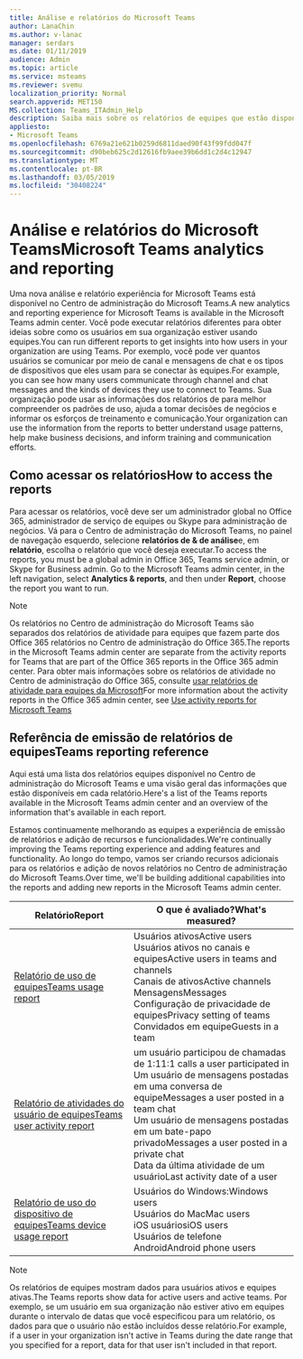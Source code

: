 ```yaml
---
title: Análise e relatórios do Microsoft Teams
author: LanaChin
ms.author: v-lanac
manager: serdars
ms.date: 01/11/2019
audience: Admin
ms.topic: article
ms.service: msteams
ms.reviewer: svemu
localization_priority: Normal
search.appverid: MET150
MS.collection: Teams_ITAdmin_Help
description: Saiba mais sobre os relatórios de equipes que estão disponíveis no Centro de administração do Microsoft Teams.
appliesto:
- Microsoft Teams
ms.openlocfilehash: 6769a21e621b0259d6811daed90f43f99fdd047f
ms.sourcegitcommit: d90beb625c2d12616fb9aee39b6dd1c2d4c12947
ms.translationtype: MT
ms.contentlocale: pt-BR
ms.lasthandoff: 03/05/2019
ms.locfileid: "30408224"
---
```

# <a name="microsoft-teams-analytics-and-reporting"></a><span data-ttu-id="ea5bb-103">Análise e relatórios do Microsoft Teams</span><span class="sxs-lookup"><span data-stu-id="ea5bb-103">Microsoft Teams analytics and reporting</span></span>

<span data-ttu-id="ea5bb-104">Uma nova análise e relatório experiência for Microsoft Teams está disponível no Centro de administração do Microsoft Teams.</span><span class="sxs-lookup"><span data-stu-id="ea5bb-104">A new analytics and reporting experience for Microsoft Teams is available in the Microsoft Teams admin center.</span></span> <span data-ttu-id="ea5bb-105">Você pode executar relatórios diferentes para obter ideias sobre como os usuários em sua organização estiver usando equipes.</span><span class="sxs-lookup"><span data-stu-id="ea5bb-105">You can run different reports to get insights into how users in your organization are using Teams.</span></span> <span data-ttu-id="ea5bb-106">Por exemplo, você pode ver quantos usuários se comunicar por meio de canal e mensagens de chat e os tipos de dispositivos que eles usam para se conectar às equipes.</span><span class="sxs-lookup"><span data-stu-id="ea5bb-106">For example, you can see how many users communicate through channel and chat messages and the kinds of devices they use to connect to Teams.</span></span> <span data-ttu-id="ea5bb-107">Sua organização pode usar as informações dos relatórios de para melhor compreender os padrões de uso, ajuda a tomar decisões de negócios e informar os esforços de treinamento e comunicação.</span><span class="sxs-lookup"><span data-stu-id="ea5bb-107">Your organization can use the information from the reports to better understand usage patterns, help make business decisions, and inform training and communication efforts.</span></span>

## <a name="how-to-access-the-reports"></a><span data-ttu-id="ea5bb-108">Como acessar os relatórios</span><span class="sxs-lookup"><span data-stu-id="ea5bb-108">How to access the reports</span></span>

<span data-ttu-id="ea5bb-109">Para acessar os relatórios, você deve ser um administrador global no Office 365, administrador de serviço de equipes ou Skype para administração de negócios.  Vá para o Centro de administração do Microsoft Teams, no painel de navegação esquerdo, selecione **relatórios de & de análise**e, em **relatório**, escolha o relatório que você deseja executar.</span><span class="sxs-lookup"><span data-stu-id="ea5bb-109">To access the reports, you must be a global admin in Office 365, Teams service admin, or Skype for Business admin.  Go to the Microsoft Teams admin center, in the left navigation, select **Analytics & reports**, and then under **Report**, choose the report you want to run.</span></span>

> [!NOTE]
> <span data-ttu-id="ea5bb-110">Os relatórios no Centro de administração do Microsoft Teams são separados dos relatórios de atividade para equipes que fazem parte dos Office 365 relatórios no Centro de administração do Office 365.</span><span class="sxs-lookup"><span data-stu-id="ea5bb-110">The reports in the Microsoft Teams admin center are separate from the activity reports for Teams that are part of the Office 365 reports in the Office 365 admin center.</span></span> <span data-ttu-id="ea5bb-111">Para obter mais informações sobre os relatórios de atividade no Centro de administração do Office 365, consulte [usar relatórios de atividade para equipes da Microsoft](../teams-activity-reports.md)</span><span class="sxs-lookup"><span data-stu-id="ea5bb-111">For more information about the activity reports in the Office 365 admin center, see [Use activity reports for Microsoft Teams](../teams-activity-reports.md)</span></span>

## <a name="teams-reporting-reference"></a><span data-ttu-id="ea5bb-112">Referência de emissão de relatórios de equipes</span><span class="sxs-lookup"><span data-stu-id="ea5bb-112">Teams reporting reference</span></span>

<span data-ttu-id="ea5bb-113">Aqui está uma lista dos relatórios equipes disponível no Centro de administração do Microsoft Teams e uma visão geral das informações que estão disponíveis em cada relatório.</span><span class="sxs-lookup"><span data-stu-id="ea5bb-113">Here's a list of the Teams reports available in the Microsoft Teams admin center and an overview of the information that's available in each report.</span></span>

<span data-ttu-id="ea5bb-114">Estamos continuamente melhorando as equipes a experiência de emissão de relatórios e adição de recursos e funcionalidades.</span><span class="sxs-lookup"><span data-stu-id="ea5bb-114">We're continually improving the Teams reporting experience and adding features and functionality.</span></span> <span data-ttu-id="ea5bb-115">Ao longo do tempo, vamos ser criando recursos adicionais para os relatórios e adição de novos relatórios no Centro de administração do Microsoft Teams.</span><span class="sxs-lookup"><span data-stu-id="ea5bb-115">Over time, we'll be building additional capabilities into the reports and adding new reports in the Microsoft Teams admin center.</span></span>

|<span data-ttu-id="ea5bb-116">Relatório</span><span class="sxs-lookup"><span data-stu-id="ea5bb-116">Report</span></span>  |<span data-ttu-id="ea5bb-117">O que é avaliado?</span><span class="sxs-lookup"><span data-stu-id="ea5bb-117">What's measured?</span></span> |
|---------|---------|
|[<span data-ttu-id="ea5bb-118">Relatório de uso de equipes</span><span class="sxs-lookup"><span data-stu-id="ea5bb-118">Teams usage report</span></span>](teams-usage-report.md)  |  <span data-ttu-id="ea5bb-119">Usuários ativos</span><span class="sxs-lookup"><span data-stu-id="ea5bb-119">Active users</span></span><br/><span data-ttu-id="ea5bb-120">Usuários ativos no canais e equipes</span><span class="sxs-lookup"><span data-stu-id="ea5bb-120">Active users in teams and channels</span></span><br/><span data-ttu-id="ea5bb-121">Canais de ativos</span><span class="sxs-lookup"><span data-stu-id="ea5bb-121">Active channels</span></span><br/><span data-ttu-id="ea5bb-122">Mensagens</span><span class="sxs-lookup"><span data-stu-id="ea5bb-122">Messages</span></span><br/><span data-ttu-id="ea5bb-123">Configuração de privacidade de equipes</span><span class="sxs-lookup"><span data-stu-id="ea5bb-123">Privacy setting of  teams</span></span><br/><span data-ttu-id="ea5bb-124">Convidados em equipe</span><span class="sxs-lookup"><span data-stu-id="ea5bb-124">Guests in a team</span></span>   |
|[<span data-ttu-id="ea5bb-125">Relatório de atividades do usuário de equipes</span><span class="sxs-lookup"><span data-stu-id="ea5bb-125">Teams user activity report</span></span>](user-activity-report.md)  |  <span data-ttu-id="ea5bb-126">um usuário participou de chamadas de 1:1</span><span class="sxs-lookup"><span data-stu-id="ea5bb-126">1:1 calls a user participated in</span></span><br/><span data-ttu-id="ea5bb-127">Um usuário de mensagens postadas em uma conversa de equipe</span><span class="sxs-lookup"><span data-stu-id="ea5bb-127">Messages a user posted in a team chat</span></span><br/><span data-ttu-id="ea5bb-128">Um usuário de mensagens postadas em um bate-papo privado</span><span class="sxs-lookup"><span data-stu-id="ea5bb-128">Messages a user posted in a private chat</span></span><br/><span data-ttu-id="ea5bb-129">Data da última atividade de um usuário</span><span class="sxs-lookup"><span data-stu-id="ea5bb-129">Last activity date of a user</span></span>     |
|[<span data-ttu-id="ea5bb-130">Relatório de uso do dispositivo de equipes</span><span class="sxs-lookup"><span data-stu-id="ea5bb-130">Teams device usage report</span></span>](device-usage-report.md)   |  <span data-ttu-id="ea5bb-131">Usuários do Windows:</span><span class="sxs-lookup"><span data-stu-id="ea5bb-131">Windows users</span></span><br/><span data-ttu-id="ea5bb-132">Usuários do Mac</span><span class="sxs-lookup"><span data-stu-id="ea5bb-132">Mac users</span></span><br/><span data-ttu-id="ea5bb-133">iOS usuários</span><span class="sxs-lookup"><span data-stu-id="ea5bb-133">iOS users</span></span><br/><span data-ttu-id="ea5bb-134">Usuários de telefone Android</span><span class="sxs-lookup"><span data-stu-id="ea5bb-134">Android phone users</span></span>     |

> [!NOTE]
> <span data-ttu-id="ea5bb-135">Os relatórios de equipes mostram dados para usuários ativos e equipes ativas.</span><span class="sxs-lookup"><span data-stu-id="ea5bb-135">The Teams reports show data for active users and active teams.</span></span> <span data-ttu-id="ea5bb-136">Por exemplo, se um usuário em sua organização não estiver ativo em equipes durante o intervalo de datas que você especificou para um relatório, os dados para que o usuário não estão incluídos desse relatório.</span><span class="sxs-lookup"><span data-stu-id="ea5bb-136">For example, if a user in your organization isn't active in Teams during the date range that you specified for a report, data for that user isn't included in that report.</span></span>

